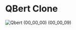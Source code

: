 # QBert Clone
![Qbert (00_00_00) (00_00_09)](https://github.com/evliyabalik/QbertClone/assets/20957595/ac416417-ea95-4f8f-bafb-b3b451661e77)

